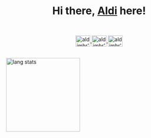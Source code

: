 <h1 align="center">Hi there, <a href=https://sikufaka.vercel.app/">Aldi</a> here!</h1>

<br />


<p align="center">
  <a href="https://www.codewars.com/users/aldimhr" target="_blank">
    <img align="center" alt="aldimhr's codewars" src="https://cdn.jsdelivr.net/npm/simple-icons@3.0.1/icons/codewars.svg" height="30" width="40"  />
  </a>  
  <a href="https://aldimhr.medium.com/" target="_blank">
    <img align="center" alt="aldimhr's medium" src="https://cdn.jsdelivr.net/npm/simple-icons@3.0.1/icons/medium.svg" height="30" width="40"  />
  </a>
  <a href="https://www.hackerrank.com/aldimhr" target="_blank">
    <img align="center" alt="aldimhr's leetcode" src="https://cdn.jsdelivr.net/npm/simple-icons@3.13.0/icons/hackerrank.svg" height="30" width="40"  />
  </a> 
</p>

<br />
<a href="https://github.com/aldimhr">
  <img height=200 align="center" alt="lang stats" src="https://github-readme-stats.vercel.app/api/top-langs/?username=aldimhr&layout=compact&langs_count=8&card_width=320" />
</a>

<!--   
  <a href="https://leetcode.com/aldimhr/" target="_blank">
    <img align="center" alt="aldimhr's leetcode" src="https://cdn.jsdelivr.net/npm/simple-icons@6.23.0/icons/leetcode.svg" height="30" width="40"  />
  </a> 
-->
